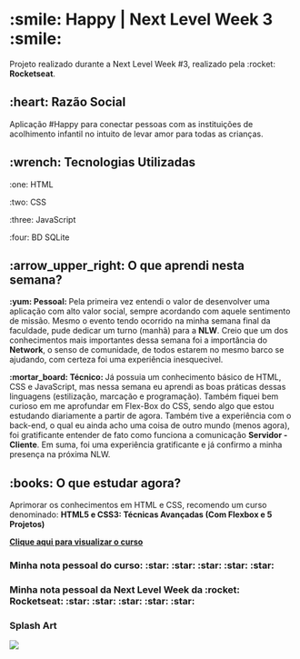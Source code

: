 <h1 align="left">:smile: Happy | Next Level Week 3 :smile:</h1>

<p align="left">Projeto realizado durante a Next Level Week #3, realizado pela :rocket: <strong>Rocketseat</strong>.</p>

<h2 align="left">:heart: Razão Social</h2>
<p>Aplicação #Happy para conectar pessoas com as instituições de acolhimento infantil no intuito de levar amor para todas as crianças.</p>

<h2 align="left">:wrench: Tecnologias Utilizadas</h2>
<p>:one: HTML</p>
<p>:two: CSS </p>
<p>:three: JavaScript</p>
<p>:four: BD SQLite</p>


<h2 align="left">:arrow_upper_right: O que aprendi nesta semana? </h2>
<p><strong>:yum: Pessoal: </strong>Pela primeira vez entendi o valor de desenvolver uma aplicação com alto valor social, sempre acordando com aquele sentimento de missão. Mesmo o evento tendo ocorrido na minha semana final da faculdade, pude dedicar um turno (manhã) para a <strong>NLW</strong>. Creio que um dos conhecimentos mais importantes dessa semana foi a importância do <strong>Network</strong>, o senso de comunidade, de todos estarem no mesmo barco se ajudando, com certeza foi uma experiência inesquecivel.</p>

<p><strong>:mortar_board: Técnico: </strong>Já possuia um conhecimento básico de HTML, CSS e JavaScript, mas nessa semana eu aprendi as boas práticas dessas linguagens (estilização, marcação e programação). Também fiquei bem curioso em me aprofundar em Flex-Box do CSS, sendo algo que estou estudando diariamente a partir de agora. Também tive a experiência com o back-end, o qual eu ainda acho uma coisa de outro mundo (menos agora), foi gratificante entender de fato como funciona a comunicação <strong>Servidor - Cliente</strong>. Em suma, foi uma experiência gratificante e já confirmo a minha presença na próxima NLW.</p>

<h2 align="left">:books: O que estudar agora?</h2>
<p>Aprimorar os conhecimentos em HTML e CSS, recomendo um curso denominado: <strong> HTML5 e CSS3: Técnicas Avançadas (Com Flexbox e 5 Projetos)</strong></p>
<a href="https://www.udemy.com/course/html5-e-css3-tecnicas-avancadas-com-flexbox-e-3-projetos/"><p><strong>Clique aqui para visualizar o curso</strong></p></a>
<h3 align="left"> Minha nota pessoal do curso: :star: :star: :star: :star: :star: </h3>

<h3 align="left"> Minha nota pessoal da Next Level Week da :rocket: Rocketseat: :star: :star: :star: :star: :star: </h3>

<h3 align="left"> Splash Art </h3>
<img src="https://ibb.co/K5Z1Rzs">


